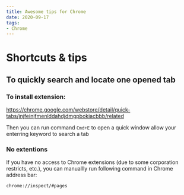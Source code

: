 ```yaml
---
title: Awesome tips for Chrome
date: 2020-09-17
tags:
- Chrome
---
```


# Shortcuts & tips

## To quickly search and locate one opened tab
### To install extension: 
https://chrome.google.com/webstore/detail/quick-tabs/jnjfeinjfmenlddahdjdmgpbokiacbbb/related

Then you can run command `Cmd+E` to open a quick window allow your enterring keyword to search a tab

### No extentions
If you have no access to Chrome extensions (due to some corporation restricts, etc.), you can manuallly run following command in Chrome address bar:

```bash
chrome://inspect/#pages
```